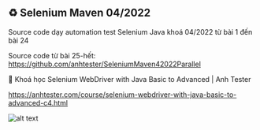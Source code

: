 ## ♻️ Selenium Maven 04/2022
Source code dạy automation test Selenium Java khoá 04/2022 từ bài 1 đến bài 24

Source code từ bài 25-hết: https://github.com/anhtester/SeleniumMaven42022Parallel

🔅 Khoá học Selenium WebDriver with Java Basic to Advanced | Anh Tester

https://anhtester.com/course/selenium-webdriver-with-java-basic-to-advanced-c4.html

![alt text](https://anhtester.com/uploads/logo/logo_anh_tester_github_v3.jpg)
